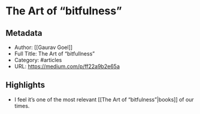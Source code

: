 # The Art of “bitfulness”

## Metadata
- Author: [[Gaurav Goel]]
- Full Title: The Art of “bitfullness”
- Category: #articles
- URL: https://medium.com/p/ff22a9b2e65a

## Highlights
- I feel it’s one of the most relevant [[The Art of “bitfulness”|books]] of our times.
